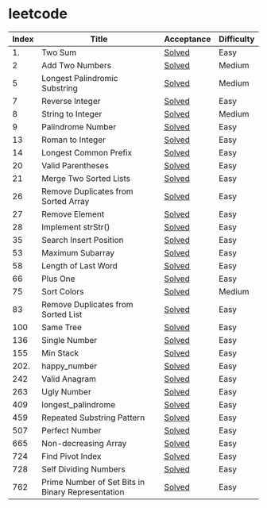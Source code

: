# leetcode

Index |	Title	|Acceptance	|Difficulty
-- |-----|-----|-------------
1.|Two Sum|[Solved](https://github.com/Art2Cat/leetcode/blob/master/1.%20Two%20Sum/twosum.c)|Easy
2|Add Two Numbers|[Solved](https://github.com/Art2Cat/leetcode/blob/master/2.%20Add%20Two%20Numbers/solution.c)|Medium
5|Longest Palindromic Substring|[Solved](https://github.com/Art2Cat/leetcode/blob/master/5.%20Longest%20Palindromic%20Substring/solution.c)|Medium 
7|Reverse Integer|[Solved](https://github.com/Art2Cat/leetcode/blob/master/7.%20Reverse%20Integer/twosum.c)|Easy
8|String to Integer|[Solved](https://github.com/Art2Cat/leetcode/blob/master/8.%20String%20to%20Integer/atoi.c)|Medium
9|Palindrome Number|[Solved](https://github.com/Art2Cat/leetcode/blob/master/9.%20Palindrome%20Number/is_palindrome.c)|Easy
13|Roman to Integer|[Solved](https://github.com/Art2Cat/leetcode/blob/master/13.%20Roman%20to%20Integer/roman_to_integer.c)|Easy
14|Longest Common Prefix |[Solved](https://github.com/Art2Cat/leetcode/blob/master/14.%20Longest%20Common%20Prefix/longest_common_prefix.c)|Easy
20|Valid Parentheses|[Solved](https://github.com/Art2Cat/leetcode/blob/master/20.%20Valid%20Parentheses/valid_parentheses.c)|Easy 
21|Merge Two Sorted Lists |[Solved](https://github.com/Art2Cat/leetcode/blob/master/21.%20Merge%20Two%20Sorted%20Lists/merge_two_lists.c)|Easy
26|Remove Duplicates from Sorted Array |[Solved](https://github.com/Art2Cat/leetcode/blob/master/26.%20Remove%20Duplicates%20from%20Sorted%20Array/solution.c)|Easy
27|Remove Element|[Solved](https://github.com/Art2Cat/leetcode/blob/master/27.%20Remove%20Element/solution.c)|Easy 
28|Implement strStr()|[Solved](https://github.com/Art2Cat/leetcode/blob/master/28.%20Implement%20strStr()/solution.c)|Easy 
35|Search Insert Position|[Solved](https://github.com/Art2Cat/leetcode/blob/master/35.%20Search%20Insert%20Position/solution.c)|Easy 
53|Maximum Subarray |[Solved](https://github.com/Art2Cat/leetcode/blob/master/53.%20Maximum%20Subarray/solution.c)|Easy
58|Length of Last Word|[Solved](https://github.com/Art2Cat/leetcode/blob/master/58.%20Length%20of%20Last%20Word/solution.c)|Easy 
66|Plus One|[Solved](https://github.com/Art2Cat/leetcode/blob/master/66.%20Plus%20One/solution.c)|Easy
75|Sort Colors|[Solved](https://github.com/Art2Cat/leetcode/blob/master/75.%20Sort%20Colors/solution.c)|Medium
83|Remove Duplicates from Sorted List |[Solved](https://github.com/Art2Cat/leetcode/blob/master/83.%20Remove%20Duplicates%20from%20Sorted%20List/solution.c)|Easy
100|Same Tree |[Solved](https://github.com/Art2Cat/leetcode/blob/master/100.%20Same%20Tree/solution.c)|Easy
136|Single Number 	|[Solved](https://github.com/Art2Cat/leetcode/blob/master/136.%20Single%20Number/solution.c)|Easy
155|Min Stack|[Solved](https://github.com/Art2Cat/leetcode/blob/master/155.%20Min%20Stack/solution.c)|Easy
202.|happy_number |[Solved](https://github.com/Art2Cat/leetcode/blob/master/202.happy_number/ishappy.c)|Easy
242|Valid Anagram |[Solved](https://github.com/Art2Cat/leetcode/blob/master/242.%20Valid%20Anagram/solution.c)|Easy
263|Ugly Number |[Solved](https://github.com/Art2Cat/leetcode/blob/master/263.%20Ugly%20Number/isugly.c)|Easy
409|longest_palindrome |[Solved](https://github.com/Art2Cat/leetcode/blob/master/409.longest_palindrome/longestPalindrome.c)|Easy
459|Repeated Substring Pattern|[Solved](https://github.com/Art2Cat/leetcode/blob/master/459.%20Repeated%20Substring%20Pattern/solution.c)|Easy
507|Perfect Number |[Solved](https://github.com/Art2Cat/leetcode/blob/master/507.%20Perfect%20Number/solution.c)|Easy
665|Non-decreasing Array |[Solved](https://github.com/Art2Cat/leetcode/blob/master/665.%20Non-decreasing%20Array/solution.c)|Easy
724|Find Pivot Index|[Solved](https://github.com/Art2Cat/leetcode/blob/master/724.%20Find%20Pivot%20Index/solution.c)|Easy
728|Self Dividing Numbers|[Solved](https://github.com/Art2Cat/leetcode/blob/master/728.%20Self%20Dividing%20Numbers/solution.c)|Easy
762|Prime Number of Set Bits in Binary Representation|[Solved](https://github.com/Art2Cat/leetcode/blob/master/762.%20Prime%20Number%20of%20Set%20Bits%20in%20Binary%20Representation/solution.c)|Easy